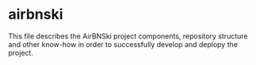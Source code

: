 # airbnski 
This file describes the AirBNSki project components, repository structure and other know-how in order to successfully develop and deplopy the project.
